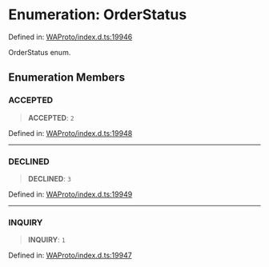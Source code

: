 # Enumeration: OrderStatus

Defined in: [WAProto/index.d.ts:19946](https://github.com/Fokusdotid/Baileys/blob/982cc5b3c62bfc7b56d2f8f8427b6c1a2dda856f/WAProto/index.d.ts#L19946)

OrderStatus enum.

## Enumeration Members

### ACCEPTED

> **ACCEPTED**: `2`

Defined in: [WAProto/index.d.ts:19948](https://github.com/Fokusdotid/Baileys/blob/982cc5b3c62bfc7b56d2f8f8427b6c1a2dda856f/WAProto/index.d.ts#L19948)

***

### DECLINED

> **DECLINED**: `3`

Defined in: [WAProto/index.d.ts:19949](https://github.com/Fokusdotid/Baileys/blob/982cc5b3c62bfc7b56d2f8f8427b6c1a2dda856f/WAProto/index.d.ts#L19949)

***

### INQUIRY

> **INQUIRY**: `1`

Defined in: [WAProto/index.d.ts:19947](https://github.com/Fokusdotid/Baileys/blob/982cc5b3c62bfc7b56d2f8f8427b6c1a2dda856f/WAProto/index.d.ts#L19947)

